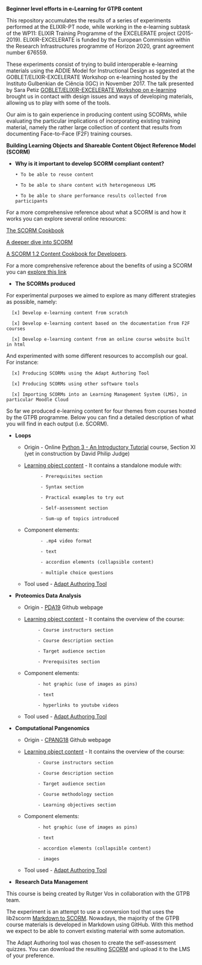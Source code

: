 **Beginner level efforts in e-Learning for GTPB content**

This repository accumulates the results of a series of experiments performed at the ELIXIR-PT node, while working in the e-learning subtask of the WP11: ELIXIR Training Programme of the EXCELERATE project (2015-2019). ELIXIR-EXCELERATE is funded by the European Commission within the Research Infrastructures programme of Horizon 2020, grant agreement number 676559.

These experiments consist of trying to build interoperable e-learning materials using the ADDIE Model for Instructional Design
as sggested at the GOBLET/ELIXIR-EXCELERATE Workshop on e-learning hosted by the Instituto Gulbenkian de Ciência (IGC) in November 2017. The talk presented by Sara Petiz [GOBLET/ELIXIR-EXCELERATE Workshop on e-learning](https://github.com/alexcaetano/GTPB_Elearning/blob/master/GOBLET_ELIXIR_Workshop_elearning_SaraPetiz_21112017.pdf) brought us in contact with design issues and ways of developing materials, allowing us to play with some of the tools.

Our aim is to gain experience in producing content using SCORMs, while evaluating the particular implications of incorporating existing training material, namely the rather large collection of content that results from documenting Face-to-Face (F2F) training courses.



**Building Learning Objects and Shareable Content Object Reference Model (SCORM)**

- **Why is it important to develop SCORM compliant content?**

      • To be able to reuse content
    
      • To be able to share content with heterogeneous LMS
    
      • To be able to share performance results collected from participants
    

For a more comprehensive reference about what a SCORM is and how it works you can explore several online resources: 


[The SCORM Cookbook](https://scorm.com/scorm-explained/scorm-resources/scorm-cookbook/) 

[A deeper dive into SCORM](https://scorm.com/scorm-explained/) 

[A SCORM 1.2 Content Cookbook for Developers](https://scorm.com/wp-content/assets/cookbook/CookingUpASCORM_v1_2.pdf).


For a more comprehensive reference about the benefits of using a SCORM you can [explore this link](https://scorm.com/scorm-explained/business-of-scorm/benefits-of-scorm/)



- **The SCORMs produced**

 For experimental purposes we aimed to explore as many different strategies as possible, namely:
 
      [x] Develop e-learning content from scratch
      
      [x] Develop e-learning content based on the documentation from F2F courses
      
      [x] Develop e-learning content from an online course website built in html
      
  And experimented with some different resources to accomplish our goal. For instance:
  
      [x] Producing SCORMs using the Adapt Authoring Tool
      
      [x] Producing SCORMs using other software tools
      
      [x] Importing SCORMs into an Learning Management System (LMS), in particular Moodle Cloud
      

So far we produced e-learning content for four themes from courses hosted by the GTPB programme. Below you can find a detailed description of what you will find in each output (i.e. SCORM).

   - **Loops**
   
   
        - Origin - Online [Python 3 - An Introductory Tutorial](https://rawgit.com/BioinformaticsTraining/Critical-Guides/gh-pages/HTML/Python_Bits.html#Section-XI) course, Section XI (yet in construction by David Philip Judge)
            
   
        - [Learning object content](https://github.com/alexcaetano/GTPB_Elearning/blob/master/SCORMs/loops_module.zip) - It contains a standalone module with:
       
                    - Prerequisites section
        
                    - Syntax section
        
                    - Practical examples to try out
        
                    - Self-assessment section
        
                    - Sum-up of topics introduced
        
        
        
        - Component elements:
      
                    - .mp4 video format
            
                    - text 
                   
                    - accordion elements (collapsible content) 
            
                    - multiple choice questions

    
       - Tool used - [Adapt Authoring Tool](https://www.adaptlearning.org/)
       
        
   - **Proteomics Data Analysis**
     
     
        - Origin - [PDA19](https://gtpb.github.io/PDA19/) Github webpage 
            
       
        - [Learning object content](https://github.com/alexcaetano/GTPB_Elearning/blob/master/SCORMs/proteomics_overview.zip) - It contains the overview of the course:
     
                   - Course instructors section
                   
                   - Course description section
                   
                   - Target audience section
                   
                   - Prerequisites section
                   
                   
        
        - Component elements:
      
                   - hot graphic (use of images as pins)
            
                   - text 
                   
                   - hyperlinks to youtube videos

    
        - Tool used - [Adapt Authoring Tool](https://www.adaptlearning.org/) 
      
      
      
      
   - **Computational Pangenomics**
     
     
        - Origin - [CPANG18](https://github.com/GTPB/CPANG18/blob/master/index.md) Github webpage 
             
       
        - [Learning object content](https://github.com/alexcaetano/GTPB_Elearning/blob/master/SCORMs/pangenomics_overview.zip) - It contains the overview of the course:
     
                   - Course instructors section
                   
                   - Course description section
                   
                   - Target audience section
                   
                   - Course methodology section
                   
                   - Learning objectives section
                   
        
        - Component elements:
      
                   - hot graphic (use of images as pins)
            
                   - text 
                   
                   - accordion elements (collapsible content)
                   
                   - images

    
       - Tool used - [Adapt Authoring Tool](https://www.adaptlearning.org/) 



   - **Research Data Management**

This course is being created by Rutger Vos in collaboration with the GTPB team. 

The experiment is an attempt to use a conversion tool that uses the lib2scorm  [Markdown to SCORM](https://github.com/naturalis/markdown2scorm). Nowadays, the majority of the GTPB course materials is developed in Markdown using GitHub. With this method we expect to be able to convert existing material with some automation.

The Adapt Authoring tool was chosen to create the self-assessment quizzes. You can download the resulting  [SCORM](https://github.com/alexcaetano/GTPB_Elearning/blob/master/SCORMs/data_management_assessment.zip) and upload it to the LMS of your preference.






